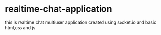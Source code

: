 # realtime-chat-application
this is realtime chat multiuser application created using socket.io and basic html,css and js
